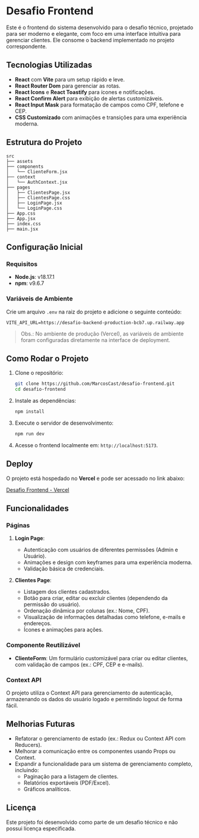# Desafio Frontend

Este é o frontend do sistema desenvolvido para o desafio técnico, projetado para ser moderno e elegante, com foco em uma interface intuitiva para gerenciar clientes. Ele consome o backend implementado no projeto correspondente.

## Tecnologias Utilizadas

- **React** com **Vite** para um setup rápido e leve.
- **React Router Dom** para gerenciar as rotas.
- **React Icons** e **React Toastify** para ícones e notificações.
- **React Confirm Alert** para exibição de alertas customizáveis.
- **React Input Mask** para formatação de campos como CPF, telefone e CEP.
- **CSS Customizado** com animações e transições para uma experiência moderna.

## Estrutura do Projeto

```plaintext
src
├── assets
├── components
│   └── ClienteForm.jsx
├── context
│   └── AuthContext.jsx
├── pages
│   ├── ClientesPage.jsx
│   ├── ClientesPage.css
│   ├── LoginPage.jsx
│   └── LoginPage.css
├── App.css
├── App.jsx
├── index.css
├── main.jsx
```

## Configuração Inicial

### Requisitos

- **Node.js**: v18.17.1
- **npm**: v9.6.7

### Variáveis de Ambiente

Crie um arquivo `.env` na raiz do projeto e adicione o seguinte conteúdo:

```plaintext
VITE_API_URL=https://desafio-backend-production-bcb7.up.railway.app
```

> Obs.: No ambiente de produção (Vercel), as variáveis de ambiente foram configuradas diretamente na interface de deployment.

## Como Rodar o Projeto

1. Clone o repositório:
   ```bash
   git clone https://github.com/MarcosCast/desafio-frontend.git
   cd desafio-frontend
   ```

2. Instale as dependências:
   ```bash
   npm install
   ```

3. Execute o servidor de desenvolvimento:
   ```bash
   npm run dev
   ```

4. Acesse o frontend localmente em: `http://localhost:5173`.

## Deploy

O projeto está hospedado no **Vercel** e pode ser acessado no link abaixo:

[Desafio Frontend - Vercel](https://desafio-frontend-marcoscasts-projects.vercel.app/)

## Funcionalidades

### Páginas

1. **Login Page**:
   - Autenticação com usuários de diferentes permissões (Admin e Usuário).
   - Animações e design com keyframes para uma experiência moderna.
   - Validação básica de credenciais.

2. **Clientes Page**:
   - Listagem dos clientes cadastrados.
   - Botão para criar, editar ou excluir clientes (dependendo da permissão do usuário).
   - Ordenação dinâmica por colunas (ex.: Nome, CPF).
   - Visualização de informações detalhadas como telefone, e-mails e endereços.
   - Ícones e animações para ações.

### Componente Reutilizável

- **ClienteForm**: Um formulário customizável para criar ou editar clientes, com validação de campos (ex.: CPF, CEP e e-mails).

### Context API

O projeto utiliza o Context API para gerenciamento de autenticação, armazenando os dados do usuário logado e permitindo logout de forma fácil.

## Melhorias Futuras

- Refatorar o gerenciamento de estado (ex.: Redux ou Context API com Reducers).
- Melhorar a comunicação entre os componentes usando Props ou Context.
- Expandir a funcionalidade para um sistema de gerenciamento completo, incluindo:
  - Paginação para a listagem de clientes.
  - Relatórios exportáveis (PDF/Excel).
  - Gráficos analíticos.

## Licença

Este projeto foi desenvolvido como parte de um desafio técnico e não possui licença especificada.
